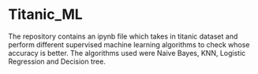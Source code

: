 # Titanic_ML

The repository contains an ipynb file which takes in titanic dataset and perform different supervised machine learning algorithms to check whose accuracy is better.
The algorithms used were Naive Bayes, KNN, Logistic Regression and Decision tree.
